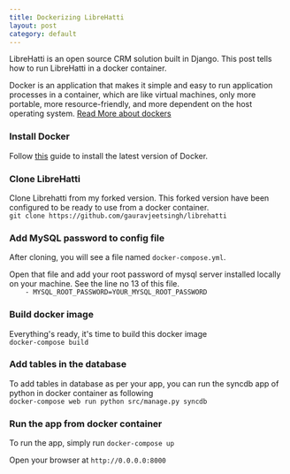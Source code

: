 ```yaml
---
title: Dockerizing LibreHatti
layout: post
category: default
---
```


<p class="lead">
LibreHatti is an open source CRM solution built in Django. This post tells how to run LibreHatti in a docker container.</p>
<p>Docker is an application that makes it simple and easy to run application processes in a container, which are like virtual machines, only more portable, more resource-friendly, and more dependent on the host operating system. <a target='_blank' href='https://www.digitalocean.com/community/tutorials/the-docker-ecosystem-an-introduction-to-common-components'>Read More about dockers</a></p>


<div class="accordion">
<h3>Install Docker</h3>
<div>
<p>Follow <a target='_blank' href="https://www.digitalocean.com/community/tutorials/how-to-install-and-use-docker-on-ubuntu-16-04">this</a> guide to install the latest version of Docker.</p>
</div>

<h3>Clone LibreHatti </h3>
<div>
<p>Clone Librehatti from my forked version. This forked version have been configured to be ready to use from a docker container.<br>
<code>git clone https://github.com/gauravjeetsingh/librehatti</code></p>
</div>

<h3>Add MySQL password to config file</h3>
<div>
<p>After cloning, you will see a file named <code>docker-compose.yml</code>.</p>
<p>Open that file and add your root password of mysql server installed locally on your machine. See the line no 13 of this file.<br>
<code>	  - MYSQL_ROOT_PASSWORD=YOUR_MYSQL_ROOT_PASSWORD</code></p>
</div>

<h3>Build docker image </h3>
<div>
<p>Everything's ready, it's time to build this docker image<br>
<code>docker-compose build</code></p>
</div>

<h3>Add tables in the database</h3>
<div>
<p>To add tables in database as per your app, you can run the syncdb app of python in docker container as following<br>
<code>docker-compose web run python src/manage.py syncdb</code></p>
</div>

<h3>Run the app from docker container</h3>
<div>
<p>To run the app, simply run <code>docker-compose up</code></p>
<p>Open your browser at <code>http://0.0.0.0:8000</code></p>
</div>
</div>

